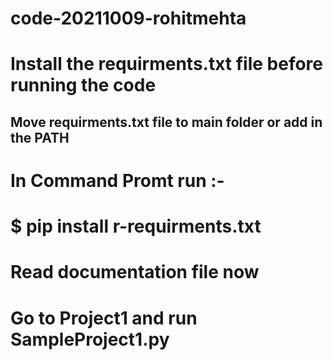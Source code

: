 # code-20211009-rohitmehta

# Install the requirments.txt file before running the code

## Move requirments.txt file to main folder or add in the PATH ##
# In Command Promt run :-
# $ pip install r-requirments.txt 

# Read documentation file now

# Go to Project1 and run SampleProject1.py
